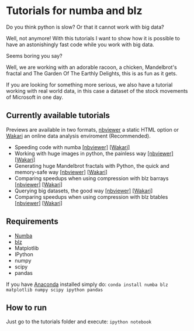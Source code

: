 Tutorials for numba and blz
============================

Do you think python is slow? Or that it cannot work with big data? 

Well, not anymore! With this tutorials I want to show how it is possible to have an astonishingly fast code while you work with big data.

Seems boring you say? 

Well, we are working with an adorable racoon, a chicken, Mandelbrot's fractal and The Garden Of The Earthly Delights, this is as fun as it gets.

If you are looking for something more serious, we also have a tutorial working with real world data, in this case a dataset of the stock movements of Microsoft in one day.

Currently available tutorials
--------------------------

Previews are available in two formats, [nbviewer](http://nbviewer.ipython.org) a static HTML option or [Wakari](https://www.wakari.io/) an online data analysis enviroment (Recommended).

* Speeding code with numba [[nbviewer]](http://nbviewer.ipython.org/github/pjimenezmateo/numba-blz-tutorials/blob/master/Numba.ipynb) [[Wakari]](https://www.wakari.io/sharing/bundle/pjimenezmateo/Numba)
* Working with huge images in python, the painless way [[nbviewer]](http://nbviewer.ipython.org/github/pjimenezmateo/numba-blz-tutorials/blob/master/Numba%20and%20blz.ipynb) [[Wakari]](https://www.wakari.io/sharing/bundle/pjimenezmateo/Numba_and_blz)
* Generating huge Mandelbrot fractals with Python, the quick and memory-safe way [[nbviewer]](http://nbviewer.ipython.org/github/pjimenezmateo/numba-blz-tutorials/blob/master/Generating%20huge%20Mandelbrot's%20fractals.ipynb) [[Wakari]](https://www.wakari.io/sharing/bundle/pjimenezmateo/Generating_huge_Mandelbrots_fractals)
* Comparing speedups when using compression with blz barrays [[nbviewer]](http://nbviewer.ipython.org/github/pjimenezmateo/numba-blz-tutorials/blob/master/Barray%20benchmarks.ipynb) [[Wakari]](https://www.wakari.io/sharing/bundle/pjimenezmateo/Barray_benchmarks)
* Querying big datasets, the good way [[nbviewer]](http://nbviewer.ipython.org/github/pjimenezmateo/numba-blz-tutorials/blob/master/Bid%20Data.ipynb) [[Wakari]](https://www.wakari.io/sharing/bundle/pjimenezmateo/Bid_Data)
* Comparing speedups when using compression with blz btables [[nbviewer]](http://nbviewer.ipython.org/github/pjimenezmateo/numba-blz-tutorials/blob/master/Btable%20benchmarks.ipynb) [[Wakari]](https://www.wakari.io/sharing/bundle/pjimenezmateo/Btable_benchmarks)

Requirements
----------
* [Numba](https://github.com/numba/numba)
* [blz](https://github.com/ContinuumIO/blz)
* Matplotlib
* IPython
* numpy
* scipy
* pandas

If you have [Anaconda](https://store.continuum.io/cshop/anaconda/) installed simply do:
```conda install numba blz matplotlib numpy scipy ipython pandas```

How to run
-----------
Just go to the tutorials folder and execute: ```ipython notebook```
